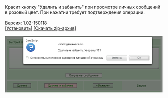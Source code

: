 Красит кнопку "Удалить и забанить" при просмотре личных сообщений в розовый цвет. При нажатии требует подтверждения операции.
<br>
<br>
Версия: 1.02-150118
<br>
[[Установить]](https://raw.githubusercontent.com/MyRequiem/comfortablePlayingInGW/master/separatedScripts/DelAndAddBlackSms/delAndAddBlackSms.user.js) [[Скачать zip-архив]](https://raw.githubusercontent.com/MyRequiem/comfortablePlayingInGW/master/separatedScripts/DelAndAddBlackSms/delAndAddBlackSms.user.js.zip)
<br>
<br>
![DelAndAddBlackSms](https://raw.githubusercontent.com/MyRequiem/comfortablePlayingInGW/master/imgs/DelAndAddBlackSms/screen.png)
<br>

